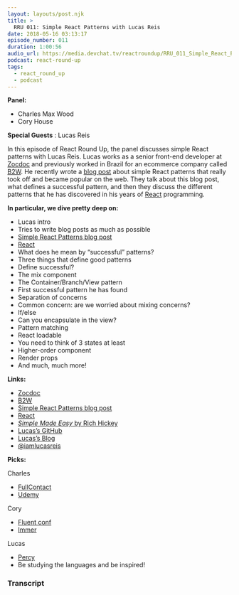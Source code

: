 ```yaml
---
layout: layouts/post.njk
title: >
  RRU 011: Simple React Patterns with Lucas Reis
date: 2018-05-16 03:13:17
episode_number: 011
duration: 1:00:56
audio_url: https://media.devchat.tv/reactroundup/RRU_011_Simple_React_Patterns_with_Lucas_Reis.mp3
podcast: react-round-up
tags:
  - react_round_up
  - podcast
---
```


**Panel:**

- Charles Max Wood
- Cory House

**Special Guests** : Lucas Reis

In this episode of React Round Up, the panel discusses simple React patterns with Lucas Reis. Lucas works as a senior front-end developer at [Zocdoc](https://www.zocdoc.com/) and previously worked in Brazil for an ecommerce company called [B2W](https://ri.b2w.digital/). He recently wrote a [blog post](https://lucasmreis.github.io/blog/simple-react-patterns/) about simple React patterns that really took off and became popular on the web. They talk about this blog post, what defines a successful pattern, and then they discuss the different patterns that he has discovered in his years of [React](https://reactjs.org/) programming.

**In particular, we dive pretty deep on:**

- Lucas intro
- Tries to write blog posts as much as possible
- [Simple React Patterns blog post](https://lucasmreis.github.io/blog/simple-react-patterns/)
- [React](https://reactjs.org/)
- What does he mean by “successful” patterns?
- Three things that define good patterns
- Define successful?
- The mix component
- The Container/Branch/View pattern
- First successful pattern he has found
- Separation of concerns
- Common concern: are we worried about mixing concerns?
- If/else
- Can you encapsulate in the view?
- Pattern matching
- React loadable
- You need to think of 3 states at least
- Higher-order component
- Render props
- And much, much more!

**Links:**

- [Zocdoc](https://www.zocdoc.com/)
- [B2W](https://ri.b2w.digital/)
- [Simple React Patterns blog post](https://lucasmreis.github.io/blog/simple-react-patterns/)
- [React](https://reactjs.org/)
- [_Simple Made Easy_ by Rich Hickey](https://www.infoq.com/presentations/Simple-Made-Easy)
- [Lucas’s GitHub](https://github.com/lucasmreis)
- [Lucas’s Blog](https://lucasmreis.github.io/blog/)
- [@iamlucasreis](https://twitter.com/iamlucasreis)

**Picks:**

Charles

- [FullContact](https://www.fullcontact.com/)
- [Udemy](https://www.udemy.com/)

Cory

- [Fluent conf](https://conferences.oreilly.com/fluent/fl-ca)
- [Immer](https://github.com/mweststrate/immer)

Lucas

- [Percy](https://percy.io/)
- Be studying the languages and be inspired!

### Transcript
